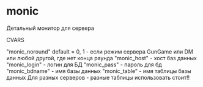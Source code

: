 monic
=====

Детальный монитор для сервера

CVARS 

"monic_noround" default = 0, 1 - если режим сервера GunGame или DM или любой другой, где нет конца раунда
"monic_host" - хост баз данных
"monic_login" - логин для БД
"monic_pass" - пароль для бд
"monic_bdname" - имя базы данных
"monic_table" - имя таблицы базы данных
Для разных серверов - разные таблицы использовать стоит!!



